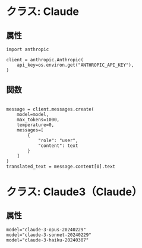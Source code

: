 # クラス: Claude

## 属性
```python.Claude
import anthropic

client = anthropic.Anthropic(
    api_key=os.environ.get("ANTHROPIC_API_KEY"),
)
```

## 関数
```python.Claude

message = client.messages.create(
    model=model,
    max_tokens=1000,
    temperature=0,
    messages=[
        {
            "role": "user",
            "content": text
        }
    ]
)
translated_text = message.content[0].text

```

# クラス: Claude3（Claude）
## 属性
    model="claude-3-opus-20240229"
    model="claude-3-sonnet-20240229"
    model="claude-3-haiku-20240307"
